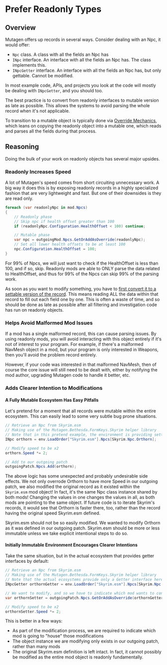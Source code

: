 # Prefer Readonly Types
## Overview
Mutagen offers up records in several ways.  Consider dealing with an Npc, it would offer:

- `Npc` class.   A class with all the fields an Npc has
- `INpc` interface.   An interface with all the fields an Npc has.  The class implements this.
- `INpcGetter` interface.  An interface with all the fields an Npc has, but only gettable.  Cannot be modified.

In most example code, APIs, and projects you look at the code will mostly be dealing with `INpcGetter`, and you should too.

The best practice is to convert from readonly interfaces to mutable version as late as possible.  This allows the systems to avoid parsing the whole record when it's not applicable.  

To transition to a mutable object is typically done via [Override Mechanics](../plugins/Create,-Duplicate,-and-Override.md#overriding-records), which leans on copying the readonly object into a mutable one, which reads and parses all the fields during that process.

## Reasoning

Doing the bulk of your work on readonly objects has several major upsides.

### Readonly Increases Speed
A lot of Mutagen's speed comes from short circuiting unnecessary work.  A big way it does this is by exposing readonly records in a highly specialized fashion that are very lightweight and fast.   But one of their downsides is they are read only.


```cs
foreach (var readonlyNpc in mod.Npcs)
{
    // Readonly phase
	// Skip npc if health offset greater than 100
    if (readonlyNpc.Configuration.HealthOffset < 100) continue;

    // Mutable phase
    var npc = outgoingMod.Npcs.GetOrAddAsOverride(readonlyNpc);
    // Set all lower health offsets to be at least 100
    npc.Configuration.HealthOffset = 100;
}
```

For 99% of Npcs, we will just want to check if the HealthOffset is less than 100, and if so, skip.  Readonly mods are able to ONLY parse the data related to HealthOffset, and thus for 99% of the Npcs can skip 99% of the parsing work.

As soon as you want to modify something, you have to [first convert it to a settable version of the record](../plugins/Create,-Duplicate,-and-Override.md#overriding-records).  This means reading ALL the data within that record to fill out each field one by one.  This is often a waste of time, and so should be done as late as possible after all filtering and investigation code has run on readonly objects.

### Helps Avoid Malformed Mod Issues
If a mod has a single malformed record, this can cause parsing issues.  By using readonly mods, you will avoid interacting with this object entirely if it's not of interest to your program.   For example, if there's a malformed NavMesh object in a mod, but your program is only interested in Weapons, then you'll avoid the problem record entirely.

However, if your code was interested in that malformed NavMesh, then of course the core issue will still need to be dealt with, either by notifying the mod author, upgrading Mutagen code to handle it better, etc.

### Adds Clearer Intention to Modifications
#### A Fully Mutable Ecosystem Has Easy Pitfalls
Let's pretend for a moment that all records were mutable within the entire ecosystem.  This can easily lead to some very subtle bug prone situations.

```cs
// Retrieve an Npc from Skyrim.esm
// Making use of the Mutagen.Bethesda.FormKeys.Skyrim helper library
// Note that in this pretend example, the environment is providing setter interfaces
INpc orthorn = env.LoadOrder["Skyrim.esm"].Npcs[Skyrim.Npc.Orthorn];

// Modify speed to be x2
orthorn.Speed *= 2;

// Add to our outgoing patch
outgoingPatch.Npcs.Add(orthorn);
```

The above logic has some unexpected and probably undesirable side effects.  We not only overrode Orthorn to have more Speed in our outgoing patch, we also modified the original record as it existed within the `Skyrim.esm` mod object!   In fact, it's the same Npc class instance shared by both mods!  Changing the values in one changes the values in all, as both mods are pointing to the same object.  If future code is to iterate Skyrim's records, it would see that Orthorn is faster there, too, rather than the record having the original speed Skyrim.esm defined.  

Skyrim.esm should not be so easily modified.  We wanted to modify Orthorn as it was defined in our outgoing patch.  Skyrim.esm should be more or less immutable unless we take explicit intentional steps to do so.

#### Initially Immutable Environment Encourages Clearer Intentions
Take the same situation, but in the actual ecosystem that provides getter interfaces by default:
```cs
// Retrieve an Npc from Skyrim.esm
// Making use of the Mutagen.Bethesda.FormKeys.Skyrim helper library
// Note that the actual ecosystems provide only a Getter interface here
INpcGetter orthornGetter = env.LoadOrder["Skyrim.esm"].Npcs[Skyrim.Npc.Orthorn];

// We want to modify, and so we have to indicate which mod wants to contain that modification
var orthornSetter = outgoingPatch.Npcs.GetOrAddAsOverride(orthornGetter);

// Modify speed to be x2
orthornSetter.Speed *= 2;
```

This is better in a few ways:

- As part of the modification process, we are required to indicate which mod is going to "house" those modifications
- The object instance we are modifying only exists in our outgoing patch, rather than many mods
- The original Skyrim.esm definition is left intact.  In fact, it cannot possibly be modified as the entire mod object is readonly fundamentally.
